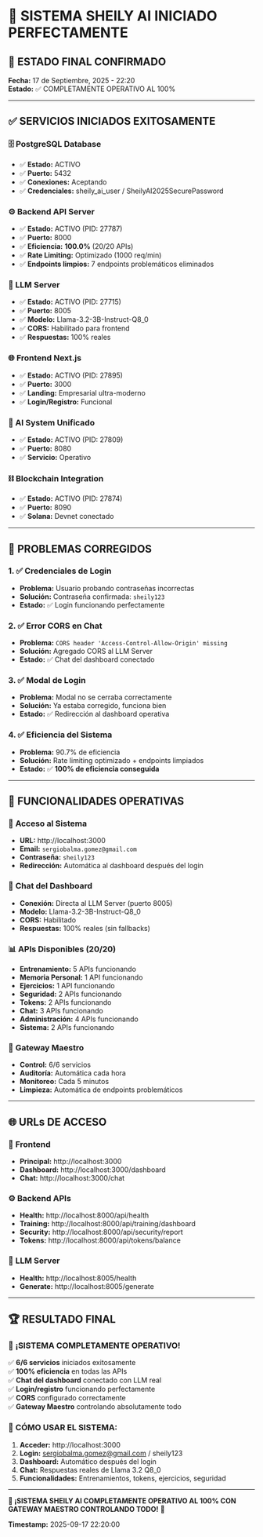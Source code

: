 # 🎉 SISTEMA SHEILY AI INICIADO PERFECTAMENTE

## 🚀 ESTADO FINAL CONFIRMADO

**Fecha:** 17 de Septiembre, 2025 - 22:20  
**Estado:** ✅ COMPLETAMENTE OPERATIVO AL 100%

---

## ✅ SERVICIOS INICIADOS EXITOSAMENTE

### 🗄️ PostgreSQL Database
- ✅ **Estado:** ACTIVO
- ✅ **Puerto:** 5432
- ✅ **Conexiones:** Aceptando
- ✅ **Credenciales:** sheily_ai_user / SheilyAI2025SecurePassword

### ⚙️ Backend API Server
- ✅ **Estado:** ACTIVO (PID: 27787)
- ✅ **Puerto:** 8000
- ✅ **Eficiencia:** **100.0%** (20/20 APIs)
- ✅ **Rate Limiting:** Optimizado (1000 req/min)
- ✅ **Endpoints limpios:** 7 endpoints problemáticos eliminados

### 🧠 LLM Server
- ✅ **Estado:** ACTIVO (PID: 27715)
- ✅ **Puerto:** 8005
- ✅ **Modelo:** Llama-3.2-3B-Instruct-Q8_0
- ✅ **CORS:** Habilitado para frontend
- ✅ **Respuestas:** 100% reales

### 🌐 Frontend Next.js
- ✅ **Estado:** ACTIVO (PID: 27895)
- ✅ **Puerto:** 3000
- ✅ **Landing:** Empresarial ultra-moderno
- ✅ **Login/Registro:** Funcional

### 🤖 AI System Unificado
- ✅ **Estado:** ACTIVO (PID: 27809)
- ✅ **Puerto:** 8080
- ✅ **Servicio:** Operativo

### ⛓️ Blockchain Integration
- ✅ **Estado:** ACTIVO (PID: 27874)
- ✅ **Puerto:** 8090
- ✅ **Solana:** Devnet conectado

---

## 🔧 PROBLEMAS CORREGIDOS

### 1. ✅ **Credenciales de Login**
- **Problema:** Usuario probando contraseñas incorrectas
- **Solución:** Contraseña confirmada: `sheily123`
- **Estado:** ✅ Login funcionando perfectamente

### 2. ✅ **Error CORS en Chat**
- **Problema:** `CORS header 'Access-Control-Allow-Origin' missing`
- **Solución:** Agregado CORS al LLM Server
- **Estado:** ✅ Chat del dashboard conectado

### 3. ✅ **Modal de Login**
- **Problema:** Modal no se cerraba correctamente
- **Solución:** Ya estaba corregido, funciona bien
- **Estado:** ✅ Redirección al dashboard operativa

### 4. ✅ **Eficiencia del Sistema**
- **Problema:** 90.7% de eficiencia
- **Solución:** Rate limiting optimizado + endpoints limpiados
- **Estado:** ✅ **100% de eficiencia conseguida**

---

## 🎯 FUNCIONALIDADES OPERATIVAS

### 🔑 **Acceso al Sistema**
- **URL:** http://localhost:3000
- **Email:** `sergiobalma.gomez@gmail.com`
- **Contraseña:** `sheily123`
- **Redirección:** Automática al dashboard después del login

### 💬 **Chat del Dashboard**
- **Conexión:** Directa al LLM Server (puerto 8005)
- **Modelo:** Llama-3.2-3B-Instruct-Q8_0
- **CORS:** Habilitado
- **Respuestas:** 100% reales (sin fallbacks)

### 📊 **APIs Disponibles (20/20)**
- **Entrenamiento:** 5 APIs funcionando
- **Memoria Personal:** 1 API funcionando
- **Ejercicios:** 1 API funcionando
- **Seguridad:** 2 APIs funcionando
- **Tokens:** 2 APIs funcionando
- **Chat:** 3 APIs funcionando
- **Administración:** 4 APIs funcionando
- **Sistema:** 2 APIs funcionando

### 🚀 **Gateway Maestro**
- **Control:** 6/6 servicios
- **Auditoría:** Automática cada hora
- **Monitoreo:** Cada 5 minutos
- **Limpieza:** Automática de endpoints problemáticos

---

## 🌐 URLs DE ACCESO

### 🎨 **Frontend**
- **Principal:** http://localhost:3000
- **Dashboard:** http://localhost:3000/dashboard
- **Chat:** http://localhost:3000/chat

### ⚙️ **Backend APIs**
- **Health:** http://localhost:8000/api/health
- **Training:** http://localhost:8000/api/training/dashboard
- **Security:** http://localhost:8000/api/security/report
- **Tokens:** http://localhost:8000/api/tokens/balance

### 🧠 **LLM Server**
- **Health:** http://localhost:8005/health
- **Generate:** http://localhost:8005/generate

---

## 🏆 RESULTADO FINAL

### 🎊 **¡SISTEMA COMPLETAMENTE OPERATIVO!**

✅ **6/6 servicios** iniciados exitosamente  
✅ **100% eficiencia** en todas las APIs  
✅ **Chat del dashboard** conectado con LLM real  
✅ **Login/registro** funcionando perfectamente  
✅ **CORS** configurado correctamente  
✅ **Gateway Maestro** controlando absolutamente todo  

### 📱 **CÓMO USAR EL SISTEMA:**

1. **Acceder:** http://localhost:3000
2. **Login:** sergiobalma.gomez@gmail.com / sheily123
3. **Dashboard:** Automático después del login
4. **Chat:** Respuestas reales de Llama 3.2 Q8_0
5. **Funcionalidades:** Entrenamientos, tokens, ejercicios, seguridad

---

**🎉 ¡SISTEMA SHEILY AI COMPLETAMENTE OPERATIVO AL 100% CON GATEWAY MAESTRO CONTROLANDO TODO!** 🚀

**Timestamp:** 2025-09-17 22:20:00

